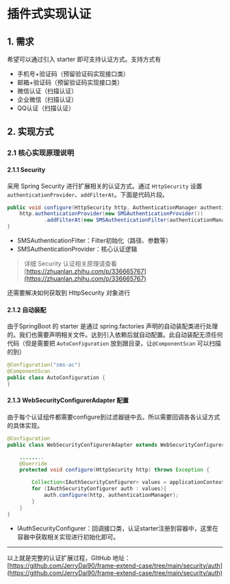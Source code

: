# 插件式实现认证

## 1. 需求
希望可以通过引入 starter 即可支持认证方式。支持方式有

* 手机号+验证码（预留验证码实现接口类）
* 邮箱+验证码（预留验证码实现接口类）
* 微信认证（扫描认证）
* 企业微信（扫描认证）
* QQ认证（扫描认证）

## 2. 实现方式
### 2.1 核心实现原理说明
#### 2.1.1 Security

采用 Spring Security 进行扩展相关的认证方式。通过 `HttpSecurity` 设置 `authenticationProvider`、`addFilterAt`。下面是代码片段。

```java
public void configure(HttpSecurity http, AuthenticationManager authenticationManager){
    http.authenticationProvider(new SMSAuthenticationProvider())
            .addFilterAt(new SMSAuthenticationFilter(authenticationManager), UsernamePasswordAuthenticationFilter.class);
}
```

* SMSAuthenticationFilter：Filter初始化（路径、参数等）
* SMSAuthenticationProvider：核心认证逻辑

> 详细 Security 认证相关原理请查看 [https://zhuanlan.zhihu.com/p/336665767](https://zhuanlan.zhihu.com/p/336665767)

还需要解决如何获取到 HttpSecurity 对象进行

#### 2.1.2 自动装配
由于SpringBoot 的 starter 是通过 spring.factories 声明的自动装配类进行处理的。我们也需要声明相关文件。达到引入依赖后就自动配置。此自动装配无须任何代码（但是需要把 `AutoConfiguration` 放到跟目录，让`@ComponentScan` 可以扫描的到）

```java
@Configuration("sms-ac")
@ComponentScan
public class AutoConfiguration {
}
```

#### 2.1.3 WebSecurityConfigurerAdapter 配置

由于每个认证组件都需要configure到过滤器链中去。所以需要回调各各认证方式的具体实现。

```java
@Configuration
public class WebSecurityConfigurerAdapter extends WebSecurityConfigurerAdapter {

    ........
    @Override
    protected void configure(HttpSecurity http) throws Exception {

        Collection<IAuthSecurityConfigurer> values = applicationContext.getBeansOfType(IAuthSecurityConfigurer.class).values();
        for (IAuthSecurityConfigurer auth : values){
            auth.configure(http, authenticationManager);
        }
    }
}

```

* IAuthSecurityConfigurer：回调接口类，认证starter注册到容器中，这里在容器中获取相关实现进行初始化即可。

---
以上就是完整的认证扩展过程，GItHub 地址：[https://github.com/JerryDai90/frame-extend-case/tree/main/security/auth](https://github.com/JerryDai90/frame-extend-case/tree/main/security/auth)

